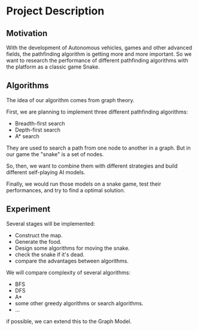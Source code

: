 # Project Description

## Motivation

With the development of Autonomous vehicles, games and other advanced fields, the pathfinding algorithm is getting more and more important. So we want to research the performance of different pathfinding algorithms with the platform as a classic game Snake.

## Algorithms

The idea of our algorithm comes from graph theory.

First, we are planning to implement three different pathfinding algorithms:

- Breadth-first search
- Depth-first search
- A* search

They are used to search a path from one node to another in a graph. But in our game the "snake" is a set of nodes.

So, then, we want to combine them with different strategies and build different self-playing AI models.

Finally, we would run those models on a snake game, test their performances, and try to find a optimal solution.


## Experiment

Several stages will be implemented:
- Construct the map.
- Generate the food.
- Design some algorithms for moving the snake.
- check the snake if it's dead.
- compare the advantages between algorithms.

We will compare complexity of several algorithms:

- BFS
- DFS
- A*
- some other greedy algorithms or search algorithms.
- ...

if possible, we can extend this to the Graph Model.



